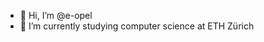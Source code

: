 - 👋 Hi, I’m @e-opel
- 🌱 I’m currently studying computer science at ETH Zürich

<!---
e-opel/e-opel is a ✨ special ✨ repository because its `README.md` (this file) appears on your GitHub profile.
You can click the Preview link to take a look at your changes.
--->
